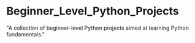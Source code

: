# Beginner_Level_Python_Projects
 "A collection of beginner-level Python projects aimed at learning Python fundamentals."
